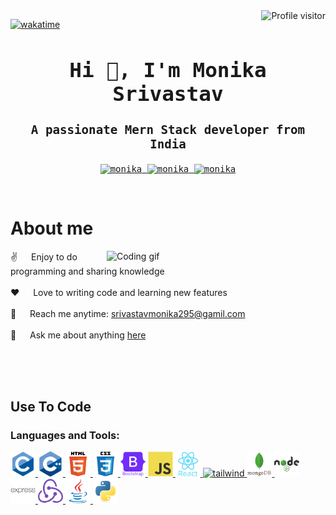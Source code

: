 <!--
<h2 align="center">
  Welcome to monika's World!
  <img src="https://media.giphy.com/media/hvRJCLFzcasrR4ia7z/giphy.gif" width="28">
</h2>

-->

<!--
<p align="center">
  <a href="https://github.com/alsiam"><img src="https://readme-typing-svg.herokuapp.com/?lines=Self%20Taught%20Programmer;Front%20End%20Developer;1.5%2B%20years%20of%20coding%20experience;Always%20learning%20new%20things&center=true&width=380&height=45"></a>
</p>

 -->

<a href="https://komarev.com/ghpvc/?username=monika-srivastav">
  <img align="right" src="https://komarev.com/ghpvc/?username=monika-srivastav&label=Visitors&color=0e75b6&style=flat" alt="Profile visitor" />
</a>


[![wakatime](https://wakatime.com/badge/user/eebb3dd8-d9b2-40de-9b88-6fd6cac99dbc.svg)](https://wakatime.com/@eebb3dd8-d9b2-40de-9b88-6fd6cac99dbc)

<!-- Intro  -->
<h3 align="center">
        <samp><h1 align="center">Hi 👋, I'm Monika Srivastav</h1>
<h3 align="center">A passionate Mern Stack developer from India</h3>
        </samp>
</h3>


<p align="center"> 
  <samp>
    <a href="https://www.google.com「 Google Me 」</a>
    <br>
    「 I am a software developer from <b>India</b> 」
    <br>
    <br>
  </samp>
</p>

<p align="center">
 <a href="https://monika.com" target="blank">
  <img src="https://img.shields.io/badge/Website-DC143C?style=for-the-badge&logo=medium&logoColor=white" alt="monika" />
 </a>
 <a href="https://www.linkedin.com/in/monika-srivastav-733217254" target="_blank">
  <img src="https://img.shields.io/badge/LinkedIn-0077B5?style=for-the-badge&logo=linkedin&logoColor=white" alt="monika"/>
 </a>
 
 
 <a href="https://www.instagram.com/monikashrivastava2712003/" target="_blank">
  <img src="https://img.shields.io/badge/Instagram-fe4164?style=for-the-badge&logo=instagram&logoColor=white" alt="monika" />
 </a> 
 
</p>
<br />

<!-- About Section -->
 # About me
 
<p>
 <img align="right" width="350" src="https://camo.githubusercontent.com/a4c584bce1c41271485d28f92aaf9f581b3c88b68ca723b6edfd58b4ba988c2b/68747470733a2f2f63646e2e6472696262626c652e636f6d2f75736572732f313138373833362f73637265656e73686f74732f363533393432392f70726f6772616d65722e676966" alt="Coding gif" />
  
 ✌️ &emsp; Enjoy to do programming and sharing knowledge <br/><br/>
 ❤️ &emsp; Love to writing code and learning new features<br/><br/>
 📧 &emsp; Reach me anytime: srivastavmonika295@gamil.com<br/><br/>
 💬 &emsp; Ask me about anything [here](https://github.com/monika-srivastav/issues)

</p>

<br/>
<br/>
<br/>

## Use To Code
<h3 align="left">Languages and Tools:</h3>
<p align="left"> <a href="https://www.cprogramming.com/" target="_blank" rel="noreferrer"> <img src="https://raw.githubusercontent.com/devicons/devicon/master/icons/c/c-original.svg" alt="c" width="40" height="40"/> </a> <a href="https://www.w3schools.com/cpp/" target="_blank" rel="noreferrer"> <img src="https://raw.githubusercontent.com/devicons/devicon/master/icons/cplusplus/cplusplus-original.svg" alt="cplusplus" width="40" height="40"/> </a> 
  <a href="https://www.w3.org/html/" target="_blank" rel="noreferrer"> <img src="https://raw.githubusercontent.com/devicons/devicon/master/icons/html5/html5-original-wordmark.svg" alt="html5" width="40" height="40"/> 
  <a href="https://www.w3schools.com/css/" target="_blank" rel="noreferrer"> <img src="https://raw.githubusercontent.com/devicons/devicon/master/icons/css3/css3-original-wordmark.svg" alt="css3" width="40" height="40"/> </a>
   <a href="https://getbootstrap.com" target="_blank" rel="noreferrer" > <img src="https://raw.githubusercontent.com/devicons/devicon/master/icons/bootstrap/bootstrap-plain-wordmark.svg" alt="bootstrap" width="40" height="40"/> </a>
    <a href="https://developer.mozilla.org/en-US/docs/Web/JavaScript" target="_blank" rel="noreferrer"> <img src="https://raw.githubusercontent.com/devicons/devicon/master/icons/javascript/javascript-original.svg" alt="javascript" width="40" height="40"/> </a>
    <a href="https://reactjs.org/" target="_blank" rel="noreferrer"> <img src="https://raw.githubusercontent.com/devicons/devicon/master/icons/react/react-original-wordmark.svg" alt="react" width="40" height="40"/> </a>
     </a> <a href="https://tailwindcss.com/" target="_blank" rel="noreferrer"> <img src="https://www.vectorlogo.zone/logos/tailwindcss/tailwindcss-icon.svg" alt="tailwind" width="40" height="40"/> </a>
   <a href="https://www.mongodb.com/" target="_blank" rel="noreferrer"> <img src="https://raw.githubusercontent.com/devicons/devicon/master/icons/mongodb/mongodb-original-wordmark.svg" alt="mongodb" width="40" height="40"/> </a> <a href="https://nodejs.org" target="_blank" rel="noreferrer"> <img src="https://raw.githubusercontent.com/devicons/devicon/master/icons/nodejs/nodejs-original-wordmark.svg" alt="nodejs" width="40" height="40"/> </a>
  <a href="https://expressjs.com" target="_blank" rel="noreferrer"> <img src="https://raw.githubusercontent.com/devicons/devicon/master/icons/express/express-original-wordmark.svg" alt="express" width="40" height="40"/> </a> 
  <a href="https://redux.js.org" target="_blank" rel="noreferrer"> <img src="https://raw.githubusercontent.com/devicons/devicon/master/icons/redux/redux-original.svg" alt="redux" width="40" height="40"/>
  <a href="https://www.java.com" target="_blank" rel="noreferrer"> <img src="https://raw.githubusercontent.com/devicons/devicon/master/icons/java/java-original.svg" alt="java" width="40" height="40"/> </a> 
   <a href="https://www.python.org" target="_blank" rel="noreferrer"> <img src="https://raw.githubusercontent.com/devicons/devicon/master/icons/python/python-original.svg" alt="python" width="40" height="40"/> </a> 
</p>
<!--![HTML](https://img.shields.io/badge/HTML5-E34F26?style=for-the-badge&logo=html5&logoColor=white)
![CSS3](https://img.shields.io/badge/CSS3-1572B6?style=for-the-badge&logo=css3&logoColor=white)
![Javascript](https://img.shields.io/badge/Javascript-F0DB4F?style=for-the-badge&labelColor=black&logo=javascript&logoColor=F0DB4F)
![Bootstrap](https://img.shields.io/badge/Bootstrap-563D7C?style=for-the-badge&logo=bootstrap&logoColor=white)
![VSCode](https://img.shields.io/badge/Visual_Studio-0078d7?style=for-the-badge&logo=visual%20studio&logoColor=white)
![Git](https://img.shields.io/badge/Git-F05032?style=for-the-badge&logo=git&logoColor=white)
i[c](https://upload.wikimedia.org/wikipedia/commons/thumb/1/18/C_Programming_Language.svg/695px-C_Programming_Language.svg.png)

i[c++]()
i[java](https://www.flaticon.com/free-icon/java_226777)-->
<br/>

<p align="left">
  <a href="https://github.com/monika-srivastav?tab=repositories" target="_blank"><img alt="All Repositories" title="All Repositories" src="https://img.shields.io/badge/-All%20Repos-2962FF?style=for-the-badge&logo=koding&logoColor=white"/></a>
</p>

<br/>
<hr/>
<br/>

<p align="center">
  <a href="">
    <img src="https://github-readme-streak-stats.herokuapp.com/?user=monika-srivastav&theme=radical&border=7F3FBF&background=0D1117" alt="monika's GitHub streak"/>
  </a>
</p>

<p align="center">
  <a href="https://github.com/monika-srivastav">
    <img src="https://github-profile-summary-cards.vercel.app/api/cards/profile-details?username&theme=radical" alt="Al Siam's GitHub Contribution"/>
  </a>
</p>

<a> 
    <a href="https://github.com/monika-srivastav"><img alt="Al monika's Github Stats" src="https://denvercoder1-github-readme-stats.vercel.app/api?username=monika-srivastav&show_icons=true&count_private=true&theme=react&border_color=7F3FBF&bg_color=0D1117&title_color=F85D7F&icon_color=F8D866" height="192px" width="49.5%"/></a>
  <a href="https://github.com/monika-srivastav"><img alt="Al Siam's Top Languages" src="https://denvercoder1-github-readme-stats.vercel.app/api/top-langs/?username=monika-srivastav&langs_count=8&layout=compact&theme=react&border_color=7F3FBF&bg_color=0D1117&title_color=F85D7F&icon_color=F8D866" height="192px" width="49.5%"/></a>
  <br/>
</a>
